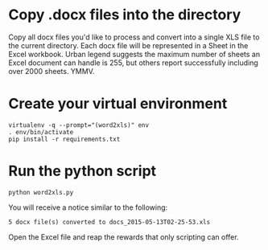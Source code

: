 # Copy .docx files into the directory
Copy all docx files you'd like to process and convert into a single XLS file to the
current directory. Each docx file will be represented in a Sheet in the Excel workbook.
Urban legend suggests the maximum number of sheets an Excel document can handle is 255,
but others report successfully including over 2000 sheets. YMMV.

# Create your virtual environment
    virtualenv -q --prompt="(word2xls)" env
    . env/bin/activate
    pip install -r requirements.txt

# Run the python script
    python word2xls.py

You will receive a notice similar to the following:

    5 docx file(s) converted to docs_2015-05-13T02-25-53.xls

Open the Excel file and reap the rewards that only scripting can offer.